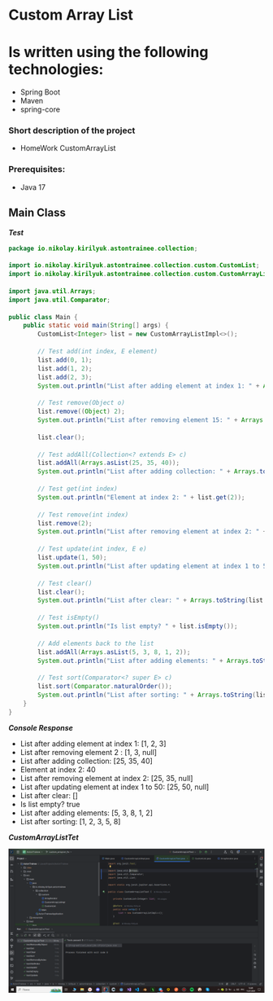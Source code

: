 # Custom Array List

# Is written using the following technologies:

- Spring Boot
- Maven
- spring-core

### Short description of the project

- HomeWork CustomArrayList

### Prerequisites:

- Java 17

## Main Class

___Test___

```java
package io.nikolay.kirilyuk.astontrainee.collection;

import io.nikolay.kirilyuk.astontrainee.collection.custom.CustomList;
import io.nikolay.kirilyuk.astontrainee.collection.custom.CustomArrayListImpl;

import java.util.Arrays;
import java.util.Comparator;

public class Main {
    public static void main(String[] args) {
        CustomList<Integer> list = new CustomArrayListImpl<>();

        // Test add(int index, E element)
        list.add(0, 1);
        list.add(1, 2);
        list.add(2, 3);
        System.out.println("List after adding element at index 1: " + Arrays.toString(list.toArray()));

        // Test remove(Object o)
        list.remove((Object) 2);
        System.out.println("List after removing element 15: " + Arrays.toString(list.toArray()));

        list.clear();

        // Test addAll(Collection<? extends E> c)
        list.addAll(Arrays.asList(25, 35, 40));
        System.out.println("List after adding collection: " + Arrays.toString(list.toArray()));

        // Test get(int index)
        System.out.println("Element at index 2: " + list.get(2));

        // Test remove(int index)
        list.remove(2);
        System.out.println("List after removing element at index 2: " + Arrays.toString(list.toArray()));

        // Test update(int index, E e)
        list.update(1, 50);
        System.out.println("List after updating element at index 1 to 50: " + Arrays.toString(list.toArray()));

        // Test clear()
        list.clear();
        System.out.println("List after clear: " + Arrays.toString(list.toArray()));

        // Test isEmpty()
        System.out.println("Is list empty? " + list.isEmpty());

        // Add elements back to the list
        list.addAll(Arrays.asList(5, 3, 8, 1, 2));
        System.out.println("List after adding elements: " + Arrays.toString(list.toArray()));

        // Test sort(Comparator<? super E> c)
        list.sort(Comparator.naturalOrder());
        System.out.println("List after sorting: " + Arrays.toString(list.toArray()));
    }
}
```

___Console Response___

- List after adding element at index 1: [1, 2, 3]
- List after removing element 2 : [1, 3, null]
- List after adding collection: [25, 35, 40]
- Element at index 2: 40
- List after removing element at index 2: [25, 35, null]
- List after updating element at index 1 to 50: [25, 50, null]
- List after clear: []
- Is list empty? true
- List after adding elements: [5, 3, 8, 1, 2]
- List after sorting: [1, 2, 3, 5, 8]

___CustomArrayListTet___

![TestPng.png](src%2Fmain%2Fresources%2Fimg%2FTestPng.png)